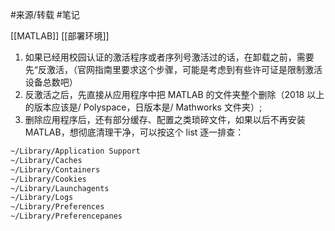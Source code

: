 #来源/转载 
#笔记 

[[MATLAB]]
[[部署环境]]

1. 如果已经用校园认证的激活程序或者序列号激活过的话，在卸载之前，需要先“反激活，（官网指南里要求这个步骤，可能是考虑到有些许可证是限制激活设备总数吧）
2. 反激活之后，先直接从应用程序中把 MATLAB 的文件夹整个删除（2018 以上的版本应该是/ Polyspace，日版本是/ Mathworks 文件夹）;
3. 删除应用程序后，还有部分缓存、配置之类琐碎文件，如果以后不再安装 MATLAB，想彻底清理干净，可以按这个 list 逐一排查：
```bash
~/Library/Application Support
~/Library/Caches
~/Library/Containers
~/Library/Cookies
~/Library/Launchagents
~/Library/Logs
~/Library/Preferences
~/Library/Preferencepanes
```